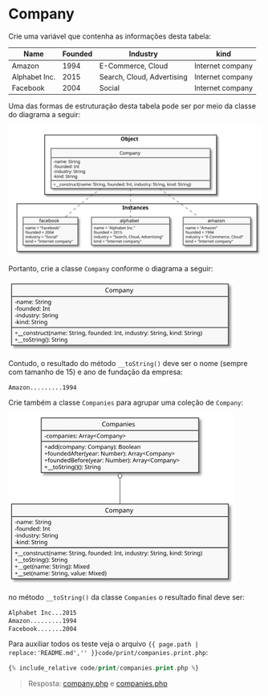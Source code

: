 # Company

Crie uma variável que contenha as informações desta tabela:

| Name          | Founded | Industry                   | kind             |
| ------------- | ------- | -------------------------- | ---------------- |
| Amazon        | 1994    | E-Commerce, Cloud          | Internet company |
| Alphabet Inc. | 2015    | Search, Cloud, Advertising | Internet company |
| Facebook      | 2004    | Social                     | Internet company |

Uma das formas de estruturação desta tabela pode ser por meio da classe do diagrama a seguir:

<img src="assets/company-instance.svg" alt="Company" width="700">

Portanto, crie a classe `Company` conforme o diagrama a seguir:

<img src="assets/company.svg" alt="Company" width="450">

Contudo, o resultado do método `__toString()` deve ser o nome (sempre com tamanho de 15) e ano de fundação da empresa:

```
Amazon.........1994
```

Crie também a classe `Companies` para agrupar uma coleção de `Company`:

<img src="assets/companies.svg" alt="Company" width="450">

no método `__toString()` da classe `Companies` o resultado final deve ser:

```
Alphabet Inc...2015
Amazon.........1994
Facebook.......2004
```

Para auxiliar todos os teste veja o arquivo `{{ page.path | replace:'README.md','' }}code/print/companies.print.php`:

```php
{% include_relative code/print/companies.print.php %}
```

> Resposta: [company.php](response/src/company.php) e [companies.php](response/src/companies.php)
